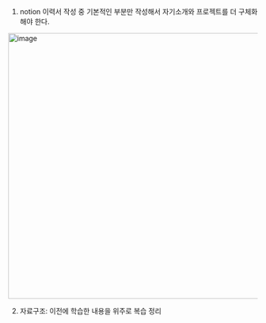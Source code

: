 1) notion 이력서 작성 중
기본적인 부분만 작성해서 자기소개와 프로젝트를 더 구체화해야 한다.
<img width="537" alt="image" src="https://user-images.githubusercontent.com/80232260/195349757-491638d7-96c8-463d-9faa-c610365e4ee2.png">

<br>

2) 자료구조: 이전에 학습한 내용을 위주로 복습 정리
